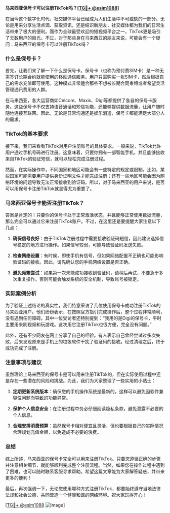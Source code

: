**马来西亚保号卡可以注册TikTok吗？[[TG💪+ @esim1088](https://t.me/s/esim1088)]**

在当今这个数字化时代，社交媒体平台已经成为人们生活中不可或缺的一部分。无论是用来分享生活点滴、获取资讯，还是结识新朋友，社交媒体都为我们的日常生活带来了极大的便利。而作为全球最受欢迎的短视频平台之一，TikTok更是吸引了无数用户的目光。不过，对于那些身在马来西亚的朋友来说，可能会有一个疑问：马来西亚的保号卡可以注册TikTok吗？

### 什么是保号卡？

首先，让我们来了解一下什么是保号卡。保号卡（也称为预付费SIM卡）是一种无需签订长期合约就能使用的移动通信服务。用户只需购买一张SIM卡，然后根据自己的需求充值即可使用。这种模式非常适合那些不想被长期合同束缚或者希望灵活管理通讯费用的人群。

在马来西亚，各大运营商如Celcom、Maxis、Digi等都提供了各自的保号卡服务。这些保号卡不仅支持语音通话和短信功能，还能够提供数据流量，让用户随时随地连接互联网。因此，无论是日常沟通还是娱乐消遣，保号卡都能满足大部分人的需求。

### TikTok的基本要求

接下来，我们来看看TikTok对用户注册账号的具体要求。一般来说，TikTok允许用户通过手机号码进行注册。这意味着，只要你拥有一部智能手机，并且能够接收来自TikTok的验证短信，就可以轻松完成注册过程。

然而，在实际操作中，不同国家和地区可能会有一些特定的规定或限制。比如，某些国家可能需要用户提供身份证明文件才能完成注册；还有一些地区可能会因为网络环境的问题导致无法正常接收到验证码。所以，对于马来西亚的用户来说，是否可以用保号卡注册TikTok就显得尤为重要了。

### 马来西亚保号卡能否注册TikTok？

答案是肯定的！只要你的保号卡处于正常激活状态，并且能够正常使用数据流量，那么完全可以通过它来注册TikTok账户。不过，在这里还是要提醒大家注意以下几点：

1. **确保信号良好**：由于TikTok注册过程中需要接收验证码短信，因此建议选择信号稳定的地方进行操作。如果信号较弱，可能导致验证码发送失败。
   
2. **检查网络设置**：有时候，即使手机有信号，但如果网络配置不正确也可能影响验证码的接收。因此，请先确认您的手机网络设置是否正确。
   
3. **避免频繁尝试**：如果第一次未能成功接收到验证码，请稍后再试，不要急于多次重复操作。否则可能会触发系统的安全机制，导致账号被锁定。

### 实际案例分析

为了验证上述结论的真实性，我们特意采访了几位使用保号卡成功注册TikTok的马来西亚用户。他们纷纷表示，在按照官方指引完成操作后，整个过程非常顺利，没有遇到任何障碍。其中一位受访者还特别提到：“我用的是Digi的保号卡，平时主要用来刷视频和玩游戏。这次用它注册TikTok也很方便，完全没有问题。”

此外，还有不少网友在网上分享了自己的经验。有人表示自己曾经尝试过多次失败，后来发现原来是手机上的垃圾软件干扰了验证码的接收。经过清理之后，终于成功完成了注册。

### 注意事项与建议

虽然理论上马来西亚的保号卡是可以用来注册TikTok的，但在实际使用过程中还是存在一些潜在的风险和挑战。为此，我们为大家整理了一些实用的小贴士：

1. **定期更新系统版本**：确保您的手机操作系统是最新的，这样可以避免因软件兼容性问题而导致的功能异常。
   
2. **保护个人信息安全**：在注册过程中务必仔细阅读隐私条款，避免泄露不必要的个人信息。
   
3. **合理安排消费预算**：虽然保号卡相对便宜且灵活，但也要根据自己的实际情况合理规划充值金额，以免造成不必要的浪费。

### 总结

综上所述，马来西亚的保号卡完全可以用来注册TikTok。只要您遵循正确的步骤并注意相关细节，就能够顺利完成整个注册流程。当然，如果您在操作过程中遇到了困难，也可以随时联系客服寻求帮助。希望这篇文章能为大家解答疑惑，并带来更多的便利！

最后，再次强调一下，无论您使用哪种方式注册TikTok，都要始终遵守当地法律法规和社会公德，共同营造一个健康和谐的网络环境。祝大家玩得开心！

[[TG💪+ @esim1088](https://t.me/s/esim1088) ![Image](https://i.postimg.cc/4NQfJmqS/Snipaste-2025-05-13-00-14-12.png)]